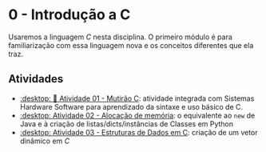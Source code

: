 # 0 - Introdução a C

Usaremos a linguagem *C* nesta disciplina. O primeiro módulo é para familiarização com essa linguagem nova e os conceitos diferentes que ela traz. 

## Atividades

- [:desktop: :book: Atividade 01 - Mutirão C](https://insper.github.io/Labs-de-C): atividade integrada com Sistemas Hardware Software para aprendizado da sintaxe e uso básico de C. 
- [:desktop: Atividade 02 - Alocação de memória](malloc.md): o equivalente ao `new` de Java e à criação de listas/dicts/instâncias de Classes em Python
- [:desktop: Atividade 03 - Estruturas de Dados em C](adt-c.md): criação de um vetor dinâmico em *C*

